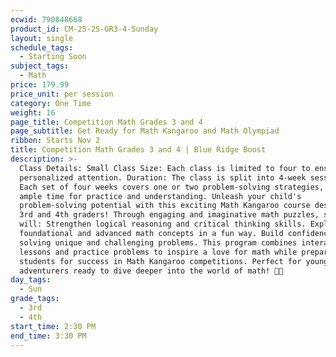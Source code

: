 ```yaml
---
ecwid: 790848668
product_id: CM-25-25-GR3-4-Sunday
layout: single
schedule_tags:
  - Starting Soon
subject_tags:
  - Math
price: 179.99
price_unit: per session
category: One Time
weight: 16
page_title: Competition Math Grades 3 and 4
page_subtitle: Get Ready for Math Kangaroo and Math Olympiad
ribbon: Starts Nov 2
title: Competition Math Grades 3 and 4 | Blue Ridge Boost
description: >-
  Class Details: Small Class Size: Each class is limited to four to ensure
  personalized attention. Duration: The class is split into 4-week sessions.
  Each set of four weeks covers one or two problem-solving strategies, allowing
  ample time for practice and understanding. Unleash your child's
  problem-solving potential with this exciting Math Kangaroo course designed for
  3rd and 4th graders! Through engaging and imaginative math puzzles, students
  will: Strengthen logical reasoning and critical thinking skills. Explore
  foundational and advanced math concepts in a fun way. Build confidence in
  solving unique and challenging problems. This program combines interactive
  lessons and practice problems to inspire a love for math while preparing
  students for success in Math Kangaroo competitions. Perfect for young
  adventurers ready to dive deeper into the world of math! 🦘✨
day_tags:
  - Sun
grade_tags:
  - 3rd
  - 4th
start_time: 2:30 PM
end_time: 3:30 PM
---
```


